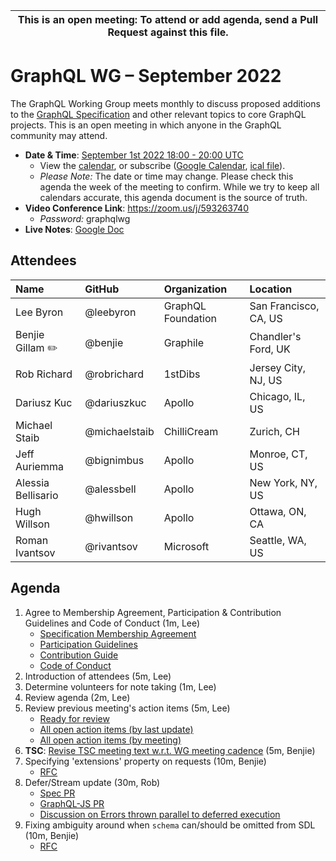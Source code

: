 <!--

Hello! You're welcome to join our working group meeting and add to the agenda
by following these three steps:

   1. Add your name to the list of attendees (in alphabetical order).

      - To respect meeting size, attendees should be relevant to the agenda.
        That means we expect most who join the meeting to participate in
        discussion. If you'd rather just watch, check out our YouTube[1].

      - Please include the organization (or project) you represent, and the
        location (including country code[2]) you expect to be located in during
        the meeting.

      - If you're willing to help take notes, add "✏️" after your name
        (eg. Ada Lovelace ✏). This is hugely helpful!

   2. If relevant, add your topic to the agenda (sorted by expected time).

      - Every agenda item has four parts: 1) the topic, 2) an expected time
        constraint, 3) who's leading the discussion, and 4) a list of any
        relevant links (RFC docs, issues, PRs, presentations, etc). Follow the
        format of existing agenda items.

      - Know what you want to get out of the agenda topic - what feedback do you
        need? What questions do you need answered? Are you looking for consensus
        or just directional feedback?

      - If your topic is a new proposal it's likely an "RFC 0"[3]. The barrier
        of entry for documenting new proposals is intentionally low, writing a
        few sentences about the problem you're trying to solve and the rough
        shape of your proposed solution is normally sufficient.

        You can create a link for this:
          - As an issue against the graphql-wg repo.
          - As a GitHub discussion in the graphql-wg repo.
          - As an RFC document into the rfcs/ folder of the graphql-wg repo.

   3. Review our guidelines and agree to our Spec Membership & CLA.

      - Review and understand our Spec Membership Agreement, Participation &
        Contribution Guidelines, and Code of Conduct. You'll find links to these
        in the first agenda item of every meeting.

      - If this is your first time, our bot will comment on your Pull Request
        with a link to our Spec Membership & CLA. Please follow along and agree
        before your PR is merged.

        Your organization may sign this for all of its members. To set this up,
        please ask operations@graphql.org.

PLEASE TAKE NOTE:

  - By joining this meeting you must agree to the Specification Membership
    Agreement and Code of Conduct.

  - Meetings are recorded and made available on YouTube[1], by joining you
    consent to being recorded.

[1] Youtube: https://www.youtube.com/channel/UCERcwLeheOXp_u61jEXxHMA
[2] Country codes: https://en.wikipedia.org/wiki/List_of_ISO_3166_country_codes#Current_ISO_3166_country_codes
[3] RFC stages: https://github.com/graphql/graphql-spec/blob/main/CONTRIBUTING.md#rfc-contribution-stages

-->

| This is an open meeting: To attend or add agenda, send a Pull Request against this file. |
| --- |


# GraphQL WG – September 2022

The GraphQL Working Group meets monthly to discuss proposed additions to the
[GraphQL Specification][] and other relevant topics to core GraphQL projects.
This is an open meeting in which anyone in the GraphQL community may attend.

- **Date & Time**: [September 1st 2022 18:00 - 20:00 UTC](https://www.timeanddate.com/worldclock/meetingdetails.html?year=2022&month=9&day=1&hour=18&min=0&sec=0&p1=224&p2=179&p3=136&p4=268&p5=367&p6=438&p7=240&iv=0)
  - View the [calendar][], or subscribe ([Google Calendar][], [ical file][]).
  - *Please Note:* The date or time may change. Please check this agenda the
    week of the meeting to confirm. While we try to keep all calendars accurate,
    this agenda document is the source of truth.
- **Video Conference Link**: https://zoom.us/j/593263740
  - *Password:* graphqlwg
- **Live Notes**: [Google Doc](about:blank)

[GraphQL Specification]: https://github.com/graphql/graphql-spec
[calendar]: https://calendar.google.com/calendar/embed?src=linuxfoundation.org_ik79t9uuj2p32i3r203dgv5mo8%40group.calendar.google.com
[Google Calendar]: https://calendar.google.com/calendar?cid=bGludXhmb3VuZGF0aW9uLm9yZ19pazc5dDl1dWoycDMyaTNyMjAzZGd2NW1vOEBncm91cC5jYWxlbmRhci5nb29nbGUuY29t
[ical file]: https://calendar.google.com/calendar/ical/linuxfoundation.org_ik79t9uuj2p32i3r203dgv5mo8%40group.calendar.google.com/public/basic.ics


## Attendees

| Name               | GitHub          | Organization       | Location
| :----------------- | :-------------- | :----------------- | :-----------------
| Lee Byron          | @leebyron       | GraphQL Foundation | San Francisco, CA, US
| Benjie Gillam ✏️    | @benjie         | Graphile           | Chandler's Ford, UK
| Rob Richard        | @robrichard     | 1stDibs            | Jersey City, NJ, US
| Dariusz Kuc        | @dariuszkuc     | Apollo             | Chicago, IL, US
| Michael Staib      | @michaelstaib   | ChilliCream        | Zurich, CH
| Jeff Auriemma      | @bignimbus      | Apollo             | Monroe, CT, US
| Alessia Bellisario | @alessbell      | Apollo             | New York, NY, US
| Hugh Willson       | @hwillson       | Apollo             | Ottawa, ON, CA
| Roman Ivantsov     | @rivantsov      | Microsoft          | Seattle, WA, US


## Agenda

1. Agree to Membership Agreement, Participation & Contribution Guidelines and Code of Conduct (1m, Lee)
   - [Specification Membership Agreement](https://github.com/graphql/foundation)
   - [Participation Guidelines](https://github.com/graphql/graphql-wg#participation-guidelines)
   - [Contribution Guide](https://github.com/graphql/graphql-spec/blob/main/CONTRIBUTING.md)
   - [Code of Conduct](https://github.com/graphql/foundation/blob/master/CODE-OF-CONDUCT.md)
1. Introduction of attendees (5m, Lee)
1. Determine volunteers for note taking (1m, Lee)
1. Review agenda (2m, Lee)
1. Review previous meeting's action items (5m, Lee)
   - [Ready for review](https://github.com/graphql/graphql-wg/issues?q=is%3Aissue+is%3Aopen+label%3A%22Ready+for+review+%F0%9F%99%8C%22+sort%3Aupdated-desc)
   - [All open action items (by last update)](https://github.com/graphql/graphql-wg/issues?q=is%3Aissue+is%3Aopen+label%3A%22Action+item+%3Aclapper%3A%22+sort%3Aupdated-desc)
   - [All open action items (by meeting)](https://github.com/graphql/graphql-wg/projects?query=is%3Aopen+sort%3Aname-asc)
1. **TSC**: [Revise TSC meeting text w.r.t. WG meeting cadence](https://github.com/graphql/graphql-wg/pull/1098) (5m, Benjie)
1. Specifying 'extensions' property on requests (10m, Benjie)
   - [RFC](https://github.com/graphql/graphql-spec/pull/976)
1. Defer/Stream update (30m, Rob)
   - [Spec PR](https://github.com/graphql/graphql-spec/pull/742)
   - [GraphQL-JS PR](https://github.com/graphql/graphql-js/pull/3659)
   - [Discussion on Errors thrown parallel to deferred execution](https://github.com/robrichard/defer-stream-wg/discussions/45#discussioncomment-3486994)
1. Fixing ambiguity around when `schema` can/should be omitted from SDL (10m, Benjie)
   - [RFC](https://github.com/graphql/graphql-spec/pull/987/files)
